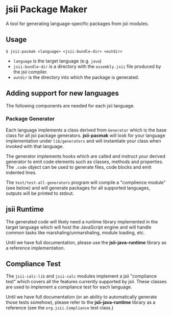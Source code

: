 # jsii Package Maker

A tool for generating language-specific packages from jsii modules.

## Usage

```shell
$ jsii-pacmak <language> <jsii-bundle-dir> <outdir>
```

 * `language` is the target language (e.g. `java`)
 * `jsii-bundle-dir` is a directory with the `assembly.jsii` file produced
   by the jsii compiler.
 * `outdir` is the directory into which the package is generated.

## Adding support for new languages

The following components are needed for each jsii language.

### Package Generator ###

Each language implements a class derived from `Generator` which is the base
class for all jsii package generators. **jsii-pacmak** will look for your
language implementation under `lib/generators` and will instantiate your class
when invoked with that language.

The generator implements hooks which are called and instruct your derived
generator to emit code elements such as classes, methods and properties. The
`.code` object can be used to generate files, code blocks and emit indented
lines.

The `test/test-all-generators` program will compile a "complience module" (see
below) and will generate packages for all supported languages, outputs will be
printed to stdout.

## jsii Runtime ##

The generated code will likely need a runtime library implemented in the target
language which will host the JavaScript engine and will handle common tasks like
marshaling/unmarshaling, module loading, etc.

Until we have full documentation, please use the **jsii-java-runtime** library
as a reference implementation.

## Compliance Test ##

The `jsii-calc-lib` and `jsii-calc` modules implement a jsii "compliance test"
which covers all the features currently supported by jsii. These classes are
used to implement a compliance test for each language.

Until we have full documentation (or an ability to automatically generate those
tests somehow), please refer to the **jsii-java-runtime** library as a reference
(see the `org.jsii.Compliance` test class.)

